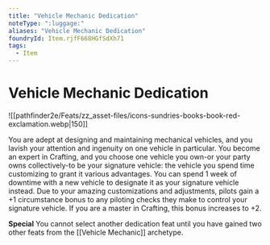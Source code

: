 ```yaml
---
title: "Vehicle Mechanic Dedication"
noteType: ":luggage:"
aliases: "Vehicle Mechanic Dedication"
foundryId: Item.rjfF668HGfSdXh71
tags:
  - Item
---
```


# Vehicle Mechanic Dedication
![[pathfinder2e/Feats/zz_asset-files/icons-sundries-books-book-red-exclamation.webp|150]]

You are adept at designing and maintaining mechanical vehicles, and you lavish your attention and ingenuity on one vehicle in particular. You become an expert in Crafting, and you choose one vehicle you own-or your party owns collectively-to be your signature vehicle: the vehicle you spend time customizing to grant it various advantages. You can spend 1 week of downtime with a new vehicle to designate it as your signature vehicle instead. Due to your amazing customizations and adjustments, pilots gain a +1 circumstance bonus to any piloting checks they make to control your signature vehicle. If you are a master in Crafting, this bonus increases to +2.

**Special** You cannot select another dedication feat until you have gained two other feats from the [[Vehicle Mechanic]] archetype.
